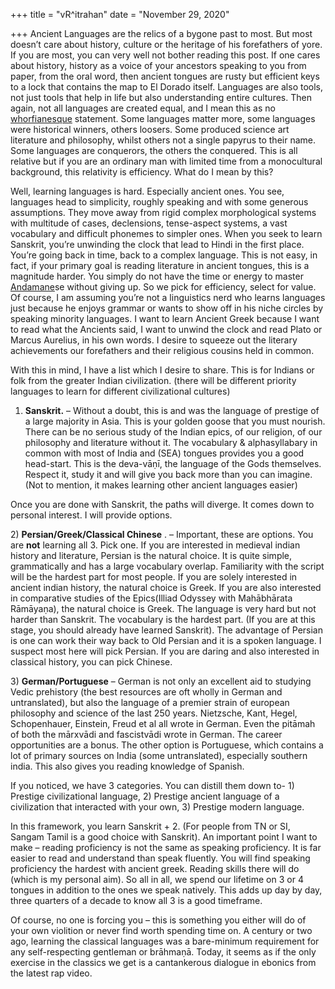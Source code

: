 +++
title = "vR^itrahan"
date = "November 29, 2020"

+++
Ancient Languages are the relics of a bygone past to most. But most
doesn’t care about history, culture or the heritage of his forefathers
of yore. If you are most, you can very well not bother reading this
post. If one cares about history, history as a voice of your ancestors
speaking to you from paper, from the oral word, then ancient tongues are
rusty but efficient keys to a lock that contains the map to El Dorado
itself. Languages are also tools, not just tools that help in life but
also understanding entire cultures. Then again, not all languages are
created equal, and I mean this as no
[whorfianesque](https://en.wikipedia.org/wiki/Linguistic_relativity)
statement. Some languages matter more, some languages were historical
winners, others loosers. Some produced science art literature and
philosophy, whilst others not a single papyrus to their name. Some
languages are conquerors, the others the conquered. This is all relative
but if you are an ordinary man with limited time from a monocultural
background, this relativity is efficiency. What do I mean by this?

Well, learning languages is hard. Especially ancient ones. You see,
languages head to simplicity, roughly speaking and with some generous
assumptions. They move away from rigid complex morphological systems
with multitude of cases, declensions, tense-aspect systems, a vast
vocabulary and difficult phonemes to simpler ones. When you seek to
learn Sanskrit, you’re unwinding the clock that lead to Hindi in the
first place. You’re going back in time, back to a complex language. This
is not easy, in fact, if your primary goal is reading literature in
ancient tongues, this is a magnitude harder. You simply do not have the
time or energy to master
[Andamane](https://en.wikipedia.org/wiki/Andamanese_languages)se without
giving up. So we pick for efficiency, select for value. Of course, I am
assuming you’re not a linguistics nerd who learns languages just because
he enjoys grammar or wants to show off in his niche circles by speaking
minority languages. I want to learn Ancient Greek because I want to read
what the Ancients said, I want to unwind the clock and read Plato or
Marcus Aurelius, in his own words. I desire to squeeze out the literary
achievements our forefathers and their religious cousins held in
common.  
  
With this in mind, I have a list which I desire to share. This is for
Indians or folk from the greater Indian civilization. (there will be
different priority languages to learn for different civilizational
cultures)  
  
1) **Sanskrit.** – Without a doubt, this is and was the language of
prestige of a large majority in Asia. This is your golden goose that you
must nourish. There can be no serious study of the Indian epics, of our
religion, of our philosophy and literature without it. The vocabulary &
alphasyllabary in common with most of India and (SEA) tongues provides
you a good head-start. This is the deva-vāṇī, the language of the Gods
themselves. Respect it, study it and will give you back more than you
can imagine. (Not to mention, it makes learning other ancient languages
easier)  
  
Once you are done with Sanskrit, the paths will diverge. It comes down
to personal interest. I will provide options.

2\) **Persian/Greek/Classical Chinese** . – Important, these are
options. You are **not** learning all 3. Pick one. If you are interested
in medieval indian history and literature, Persian is the natural
choice. It is quite simple, grammatically and has a large vocabulary
overlap. Familiarity with the script will be the hardest part for most
people. If you are solely interested in ancient indian history, the
natural choice is Greek. If you are also interested in comparative
studies of the Epics(Illiad Odyssey with Mahābhārata Rāmāyaṇa), the
natural choice is Greek. The language is very hard but not harder than
Sanskrit. The vocabulary is the hardest part. (If you are at this stage,
you should already have learned Sanskrit). The advantage of Persian is
one can work their way back to Old Persian and it is a spoken language.
I suspect most here will pick Persian. If you are daring and also
interested in classical history, you can pick Chinese.

3\) **German/Portuguese** – German is not only an excellent aid to
studying Vedic prehistory (the best resources are oft wholly in German
and untranslated), but also the language of a premier strain of european
philosophy and science of the last 250 years. Nietzsche, Kant, Hegel,
Schopenhauer, Einstein, Freud et al all wrote in German. Even the
pitāmah of both the mārxvādi and fascistvādi wrote in German. The career
opportunities are a bonus. The other option is Portuguese, which
contains a lot of primary sources on India (some untranslated),
especially southern india. This also gives you reading knowledge of
Spanish.  
  
If you noticed, we have 3 categories. You can distill them down to- 1)
Prestige civilizational language, 2) Prestige ancient language of a
civilization that interacted with your own, 3) Prestige modern language.

In this framework, you learn Sanskrit + 2. (For people from TN or SI,
Sangam Tamil is a good choice with Sanskrit). An important point I want
to make – reading proficiency is not the same as speaking proficiency.
It is far easier to read and understand than speak fluently. You will
find speaking proficiency the hardest with ancient greek. Reading skills
there will do (which is my personal aim). So all in all, we spend our
lifetime on 3 or 4 tongues in addition to the ones we speak natively.
This adds up day by day, three quarters of a decade to know all 3 is a
good timeframe.

Of course, no one is forcing you – this is something you either will do
of your own violition or never find worth spending time on. A century or
two ago, learning the classical languages was a bare-minimum requirement
for any self-respecting gentleman or brāhmaṇā. Today, it seems as if the
only exercise in the classics we get is a cantankerous dialogue in
ebonics from the latest rap video.

